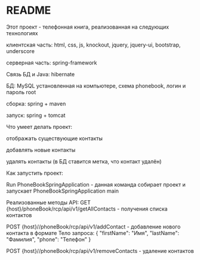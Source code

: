 # README #

Этот проект - телефонная книга, реализованная на следующих технологиях

клиентская часть: html, css, js, knockout, jquery, jquery-ui, bootstrap, underscore

серверная часть: spring-framework

Связь БД и Java: hibernate

БД: MySQL установленная на компьютере, схема phonebook, логин и пароль root

сборка: spring + maven

запуск: spring + tomcat

Что умеет делать проект:

отображать существующие контакты

добавлять новые контакты

удалять контакты (в БД ставится метка, что контакт удалён)

Как запустить проект:

Run PhoneBookSpringApplication - данная команда собирает проект и запускает PhoneBookSpringApplication main

Реализованные методы API:
GET {host}/phoneBook/rcp/api/v1/getAllContacts - получения списка контактов

POST {host}//phoneBook/rcp/api/v1/addContact - добавление нового контакта в формате
Тело запроса:
{
 "firstName": "Имя",
 "lastName": "Фамилия",
 "phone": "Телефон"
}

POST {host}//phoneBook/rcp/api/v1/removeContacts - удаление контактов

